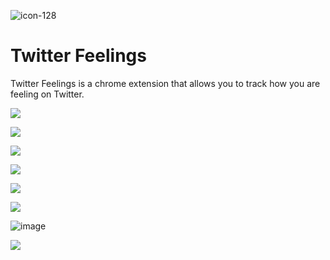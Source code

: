 ![icon-128](https://user-images.githubusercontent.com/51965140/167867473-6ffa46df-b6f0-4791-b573-ff32a6a8585a.png)

# Twitter Feelings

Twitter Feelings is a chrome extension that allows you to track how you are feeling on Twitter.

![](https://img.shields.io/apm/l/atomic-design-ui.svg?)

![](https://img.shields.io/github/repo-size/nelsonmarcos/twitter-feelings)

![](https://img.shields.io/github/languages/top/nelsonmarcos/twitter-feelings)

![](https://img.shields.io/github/issues/nelsonmarcos/twitter-feelings)

![](https://img.shields.io/github/issues-pr/nelsonmarcos/twitter-feelings)

![](https://img.shields.io/github/stars/nelsonmarcos/twitter-feelings?style=flat)

![image](https://user-images.githubusercontent.com/51965140/167890031-23d7f521-10d2-4c05-a9f0-f833d88cf60c.png)

![](https://user-images.githubusercontent.com/51965140/167889489-8fcdc44e-9ca1-4262-bafe-80734940c0db.gif)
